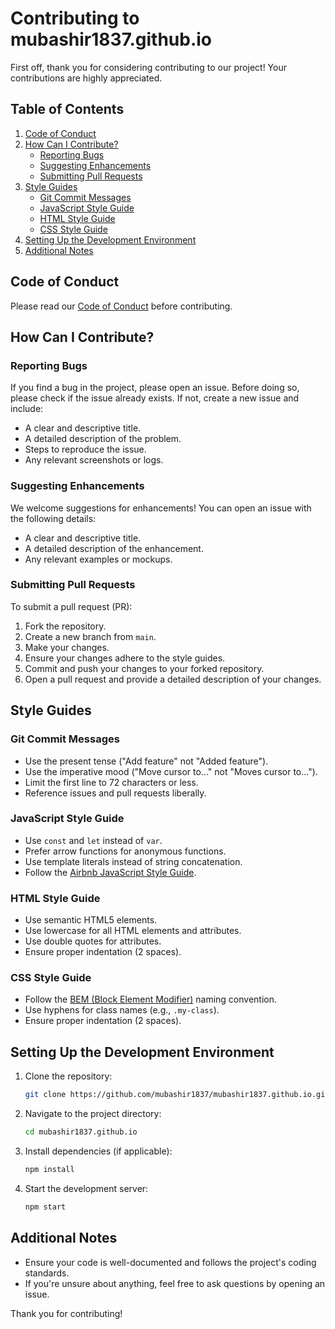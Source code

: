 # Contributing to mubashir1837.github.io

First off, thank you for considering contributing to our project! Your contributions are highly appreciated.

## Table of Contents

1. [Code of Conduct](#code-of-conduct)  
2. [How Can I Contribute?](#how-can-i-contribute)  
    - [Reporting Bugs](#reporting-bugs)  
    - [Suggesting Enhancements](#suggesting-enhancements)  
    - [Submitting Pull Requests](#submitting-pull-requests)  
3. [Style Guides](#style-guides)  
    - [Git Commit Messages](#git-commit-messages)  
    - [JavaScript Style Guide](#javascript-style-guide)  
    - [HTML Style Guide](#html-style-guide)  
    - [CSS Style Guide](#css-style-guide)  
4. [Setting Up the Development Environment](#setting-up-the-development-environment)  
5. [Additional Notes](#additional-notes)  

## Code of Conduct

Please read our [Code of Conduct](CODE_OF_CONDUCT.md) before contributing.

## How Can I Contribute?

### Reporting Bugs

If you find a bug in the project, please open an issue. Before doing so, please check if the issue already exists. If not, create a new issue and include:

- A clear and descriptive title.  
- A detailed description of the problem.  
- Steps to reproduce the issue.  
- Any relevant screenshots or logs.  

### Suggesting Enhancements

We welcome suggestions for enhancements! You can open an issue with the following details:

- A clear and descriptive title.  
- A detailed description of the enhancement.  
- Any relevant examples or mockups.  

### Submitting Pull Requests

To submit a pull request (PR):

1. Fork the repository.  
2. Create a new branch from `main`.  
3. Make your changes.  
4. Ensure your changes adhere to the style guides.  
5. Commit and push your changes to your forked repository.  
6. Open a pull request and provide a detailed description of your changes.  

## Style Guides

### Git Commit Messages

- Use the present tense ("Add feature" not "Added feature").  
- Use the imperative mood ("Move cursor to..." not "Moves cursor to...").  
- Limit the first line to 72 characters or less.  
- Reference issues and pull requests liberally.  

### JavaScript Style Guide

- Use `const` and `let` instead of `var`.  
- Prefer arrow functions for anonymous functions.  
- Use template literals instead of string concatenation.  
- Follow the [Airbnb JavaScript Style Guide](https://github.com/airbnb/javascript).  

### HTML Style Guide

- Use semantic HTML5 elements.  
- Use lowercase for all HTML elements and attributes.  
- Use double quotes for attributes.  
- Ensure proper indentation (2 spaces).  

### CSS Style Guide

- Follow the [BEM (Block Element Modifier)](http://getbem.com/introduction/) naming convention.  
- Use hyphens for class names (e.g., `.my-class`).  
- Ensure proper indentation (2 spaces).  

## Setting Up the Development Environment

1. Clone the repository:  
    ```sh
    git clone https://github.com/mubashir1837/mubashir1837.github.io.git
    ```  
2. Navigate to the project directory:  
    ```sh
    cd mubashir1837.github.io
    ```  
3. Install dependencies (if applicable):  
    ```sh
    npm install
    ```  
4. Start the development server:  
    ```sh
    npm start
    ```  

## Additional Notes

- Ensure your code is well-documented and follows the project's coding standards.  
- If you're unsure about anything, feel free to ask questions by opening an issue.  

Thank you for contributing!  
